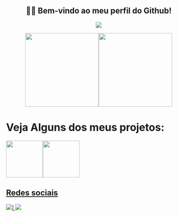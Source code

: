 <h2 align="center">👋🏻 Bem-vindo ao meu perfil do Github!</h2><p align="center"><img src="https://github-readme-stats.vercel.app/api?username=LESS14&custom_title=Github+Stats&theme=dark"></p><p align="center"><img src="https://lanyard.cnrad.dev/api/879190916894711869" height="200em"><img src="https://github-readme-stats.vercel.app/api/top-langs/?username=LESS14&layout=compact&langs_count=7&theme=dark&bg_color=1a1c1f&hide_border=true" height="200em"></p><p align="center"><h1 align="left">Veja Alguns dos meus projetos:</h1><a align="center" href="https://github.com/LESS14/Color-Picker" target="_blank"><img src="https://gh-card.dev/repos/LESS14/Color-Picker.png" height="100em"></a><a align="center" href="https://github.com/LESS14/QR-code-generator" target="_blank"><img src="https://gh-card.dev/repos/LESS14/QR-code-generator.png" height="100em"></a><a href="https://www.linkedin.com/in/felipe-maciel-56b594270/" target="_blank"><h2>Redes sociais</h2></p><img src="https://img.shields.io/badge/-LinkedIn-%230077B5?style=for-the-badge&logo=linkedin&logoColor=white" target="_blank"></a><a href="https://www.youtube.com/channel/UCmkbZQ128B5pje4CQrRbyOg" target="_blank">|&nbsp;<img src="https://img.shields.io/badge/YouTube-FF0000?style=for-the-badge&logo=youtube&logoColor=white" target="_blank"></a>

